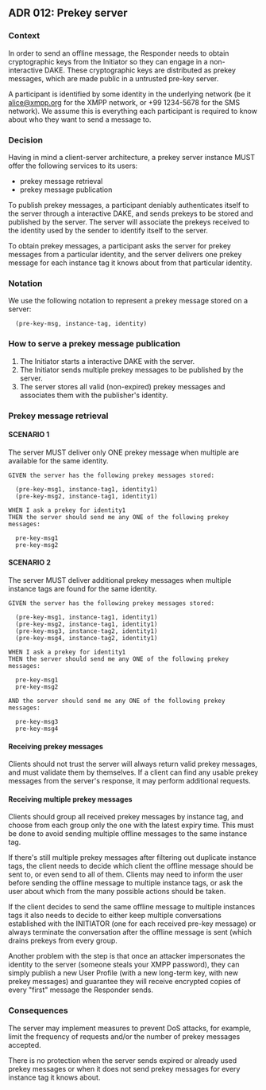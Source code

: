 ## ADR 012: Prekey server

### Context

In order to send an offline message, the Responder needs to obtain cryptographic
keys from the Initiator so they can engage in a non-interactive DAKE. These
cryptographic keys are distributed as prekey messages, which are made public in
a untrusted pre-key server.

A participant is identified by some identity in the underlying network (be it
alice@xmpp.org for the XMPP network, or +99 1234-5678 for the SMS network).
We assume this is everything each participant is required to know about who they
want to send a message to.

### Decision

Having in mind a client-server architecture, a prekey server instance MUST offer
the following services to its users:

- prekey message retrieval
- prekey message publication

To publish prekey messages, a participant deniably authenticates itself to the
server through a interactive DAKE, and sends prekeys to be stored and published
by the server. The server will associate the prekeys received to the identity
used by the sender to identify itself to the server.

To obtain prekey messages, a participant asks the server for prekey messages
from a particular identity, and the server delivers one prekey message for each
instance tag it knows about from that particular identity.

### Notation

We use the following notation to represent a prekey message stored on a server:

      (pre-key-msg, instance-tag, identity)

### How to serve a prekey message publication

1. The Initiator starts a interactive DAKE with the server.
2. The Initiator sends multiple prekey messages to be published by the server.
3. The server stores all valid (non-expired) prekey messages and associates them
   with the publisher's identity.

### Prekey message retrieval

#### SCENARIO 1

The server MUST deliver only ONE prekey message when multiple are available for
the same identity.

    GIVEN the server has the following prekey messages stored:

      (pre-key-msg1, instance-tag1, identity1)
      (pre-key-msg2, instance-tag1, identity1)

    WHEN I ask a prekey for identity1
    THEN the server should send me any ONE of the following prekey messages:

      pre-key-msg1
      pre-key-msg2


#### SCENARIO 2

The server MUST deliver additional prekey messages when multiple instance tags
are found for the same identity.

    GIVEN the server has the following prekey messages stored:

      (pre-key-msg1, instance-tag1, identity1)
      (pre-key-msg2, instance-tag1, identity1)
      (pre-key-msg3, instance-tag2, identity1)
      (pre-key-msg4, instance-tag2, identity1)

    WHEN I ask a prekey for identity1
    THEN the server should send me any ONE of the following prekey messages:

      pre-key-msg1
      pre-key-msg2

    AND the server should send me any ONE of the following prekey messages:

      pre-key-msg3
      pre-key-msg4

#### Receiving prekey messages

Clients should not trust the server will always return valid prekey messages,
and must validate them by themselves. If a client can find any usable prekey
messages from the server's response, it may perform additional requests.

#### Receiving multiple prekey messages

Clients should group all received prekey messages by instance tag, and choose
from each group only the one with the latest expiry time. This must be done to
avoid sending multiple offline messages to the same instance tag.

If there's still multiple prekey messages after filtering out duplicate
instance tags, the client needs to decide which client the offline message
should be sent to, or even send to all of them. Clients may need to inform
the user before sending the offline message to multiple instance tags, or ask
the user about which from the many possible actions should be taken.

If the client decides to send the same offline message to multiple instances
tags it also needs to decide to either keep multiple conversations established
with the INITIATOR (one for each received pre-key message) or always terminate
the conversation after the offline message is sent (which drains prekeys from
every group.

Another problem with the step is that once an attacker impersonates the identity
to the server (someone steals your XMPP password), they can simply publish a new
User Profile (with a new long-term key, with new prekey messages) and guarantee
they will receive encrypted copies of every "first" message the Responder sends.

### Consequences

The server may implement measures to prevent DoS attacks, for example, limit the
frequency of requests and/or the number of prekey messages accepted.

There is no protection when the server sends expired or already used prekey
messages or when it does not send prekey messages for every instance tag it
knows about.
